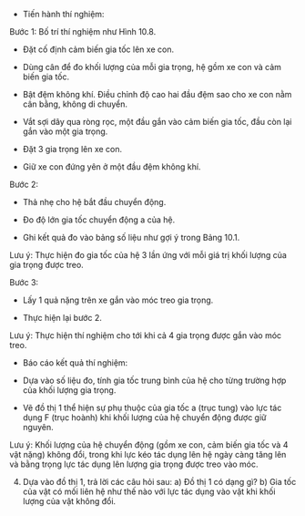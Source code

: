* Tiến hành thí nghiệm:

Bước 1: Bố trí thí nghiệm như Hình 10.8.

- Đặt cố định cảm biến gia tốc lên xe con.

- Dùng cân để đo khối lượng của mỗi gia trọng, hệ gồm xe con và cảm biến gia tốc.

- Bật đệm không khí. Điều chỉnh độ cao hai đầu đệm sao cho xe con nằm cân bằng, không di chuyển.

- Vắt sợi dây qua ròng rọc, một đầu gắn vào cảm biến gia tốc, đầu còn lại gắn vào một gia trọng.

- Đặt 3 gia trọng lên xe con.

- Giữ xe con đứng yên ở một đầu đệm không khí.

Bước 2:

- Thả nhẹ cho hệ bắt đầu chuyển động.

- Đo độ lớn gia tốc chuyển động a của hệ.

- Ghi kết quả đo vào bảng số liệu như gợi ý trong Bảng 10.1.

Lưu ý: Thực hiện đo gia tốc của hệ 3 lần ứng với mỗi giá trị khối lượng của gia trọng được treo.

Bước 3:

- Lấy 1 quả nặng trên xe gắn vào móc treo gia trọng.

- Thực hiện lại bước 2.

Lưu ý: Thực hiện thí nghiệm cho tới khi cả 4 gia trọng được gắn vào móc treo.

* Báo cáo kết quả thí nghiệm:

- Dựa vào số liệu đo, tính gia tốc trung bình của hệ cho từng trường hợp của khối lượng gia trọng.

- Vẽ đồ thị 1 thể hiện sự phụ thuộc của gia tốc a (trục tung) vào lực tác dụng F (trục hoành) khi khối lượng của hệ chuyển động được giữ nguyên.

Lưu ý: Khối lượng của hệ chuyển động (gồm xe con, cảm biến gia tốc và 4 vật nặng) không đổi, trong khi lực kéo tác dụng lên hệ ngày càng tăng lên và bằng trọng lực tác dụng lên lượng gia trọng được treo vào móc.

4. Dựa vào đồ thị 1, trả lời các câu hỏi sau:
a) Đồ thị 1 có dạng gì?
b) Gia tốc của vật có mối liên hệ như thế nào với lực tác dụng vào vật khi khối lượng của vật không đổi.